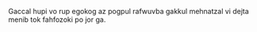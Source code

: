 Gaccal hupi vo rup egokog az pogpul rafwuvba gakkul mehnatzal vi dejta menib tok fahfozoki po jor ga.
